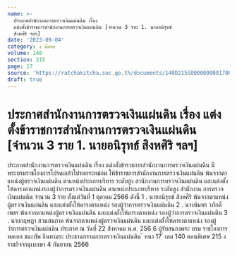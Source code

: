 ```yaml
---
name: >-
  ประกาศสำนักงานการตรวจเงินแผ่นดิน เรื่อง
  แต่งตั้งข้าราชการสำนักงานการตรวจเงินแผ่นดิน [จำนวน 3 ราย 1. นายอนิรุทธ์
  สิงหศิริ ฯลฯ]
date: '2023-09-04'
category: ง พิเศษ
volume: 140
section: 215
page: 17
source: 'https://ratchakitcha.soc.go.th/documents/140D215S0000000001700.pdf'
draft: true
---
```


# ประกาศสำนักงานการตรวจเงินแผ่นดิน เรื่อง แต่งตั้งข้าราชการสำนักงานการตรวจเงินแผ่นดิน [จำนวน 3 ราย 1. นายอนิรุทธ์ สิงหศิริ ฯลฯ]

ประกาศสำนักงานการตรวจเงินแผ่นดิน เรื่อง แต่งตั้งข้าราชการสำนักงานการตรวจเงินแผ่นดิน มีพระบรมราชโองการโปรดเกล้าโปรดกระหม่อม ให้ข้าราชการสำนักงานการตรวจเงินแผ่นดิน พ้นจากตาแหน่งผู้ตรวจเงินแผ่นดิน ตาแหน่งประเภทบริหาร ระดับสูง สานักงานการตรวจเงินแผ่นดิน และแต่งตั้งให้ดารงตาแหน่งรองผู้ว่าการตรวจเงินแผ่นดิน ตาแหน่งประเภทบริหาร ระดับสูง สำนักงาน การตรวจเงินแผ่นดิน จำนวน 3 ราย ตั้งแต่วันที่ 1 ตุลาคม 2566 ดังนี้ 1 . นายอนิรุทธ์ สิงหศิริ พ้นจากตาแหน่งผู้ตรวจเงินแผ่นดิน และแต่งตั้งให้ดารงตาแหน่ง รองผู้ว่าการตรวจเงินแผ่นดิน 2 . นางพิมพา วภักดิ์เพชร พ้นจากตาแหน่งผู้ตรวจเงินแผ่นดิน และแต่งตั้งให้ดารงตาแหน่ง รองผู้ว่าการตรวจเงินแผ่นดิน 3 . นายกฤษฎา สวนสมภาค พ้นจากตาแหน่งผู้ตรวจเงินแผ่นดิน และแต่งตั้งให้ดารงตาแหน่ง รองผู้ว่าการตรวจเงินแผ่นดิน ประกาศ ณ วันที่ 22 สิงหาคม พ.ศ. 256 6 ผู้รับสนองพระ บรม ราชโองการ พลเอก ชนะทัพ อินทามระ ประธานกรรมการตรวจเงินแผ่นดิน ้ หนา 17 ่ เลม 140 ตอนพิเศษ 215 ง ราชกิจจานุเบกษา 4 กันยายน 2566
